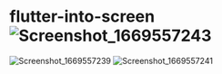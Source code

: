 # flutter-into-screen![Screenshot_1669557243](https://user-images.githubusercontent.com/62904371/204138943-a4c95ef0-a43e-4512-a154-30770767b0c1.png)
![Screenshot_1669557239](https://user-images.githubusercontent.com/62904371/204138953-91a80fcb-80e8-4add-b73a-005dfd6ccfc8.png)
![Screenshot_1669557241](https://user-images.githubusercontent.com/62904371/204138957-a2df8764-3b08-4233-8796-306f7913f383.png)
